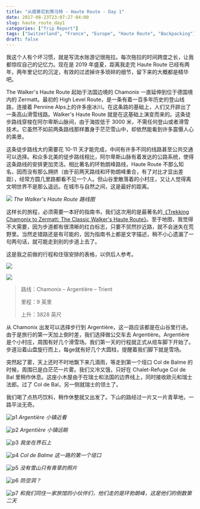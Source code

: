 ```yaml
---
title: "从霞慕尼到策马特 - Haute Route - Day 1"
date: 2017-08-23T23:07:27-04:00
slug: haute_route_day1
categories: ["Trip Report"]
tags: ["Switzerland", "France", "Europe", "Haute Route", "Backpacking"]
draft: false
---
```


我这个人有个坏习惯，就是写流水账游记很拖拉。每次拖拉的时间跨度之长，让我都惊叹自己的记忆力。现在是 2019 年盛夏，距离我走完 Haute Route 已经有两年，两年里记忆的沉淀，有效的过滤掉许多琐碎的细节，留下来的大概都是精华吧。

The Walker's Haute Route 起始于法国边境的 Chamonix 一直延伸到位于德国境内的 Zermatt。最初的 High Level Route，是一条有着一百多年历史的登山线路，连接着 Pennine Alps上的许多座冰川。在这条路的基础上，人们又开辟出了一条高山滑雪线路。Walker's Haute Route 就是在这基础上演变而来的。这条徒步路线穿梭在阿尔卑斯山脉间，由于海拔低于 3000 米，不需任何登山或者滑雪技术。它虽然不如前两条路线那样置身于茫茫雪山中，却依然能看到许多震慑人心的美景。

这条徒步路线大约需要花 10-11 天才能完成，中间有许多不同的线路甚至公共交通可以选择。和众多北美的徒步路线相比，阿尔卑斯山脉有着发达的公路系统，使得这条路线的安排更加灵活。相比著名的环勃朗峰路线，Haute Route 不那么知名，因而没有那么拥挤（由于前两天路线和环勃朗峰重合，有了对比才显出差距），经常方圆几里路都看不见一个人。但山谷里散落着的小村庄，又让人觉得离文明世界不是那么遥远。在城市与自然之间，这是最好的距离。

![](/images/trips/Haute_Route_Map.png)
*The Walker's Haute Route 路线图*

这样长的旅程，必须需要一本好的指南书，我们这次用的是最著名的[《Trekking Chamonix to Zermatt: The Classic Walker's Haute Route》](https://www.amazon.com/Trekking-Chamonix-Zermatt-Classic-Walkers/dp/1852847808/ref=asc_df_1852847808/?tag=hyprod-20&linkCode=df0&hvadid=312118197588&hvpos=1o1&hvnetw=g&hvrand=13773150652171413935&hvpone=&hvptwo=&hvqmt=&hvdev=c&hvdvcmdl=&hvlocint=&hvlocphy=9067609&hvtargid=pla-449370731199&psc=1)。至于地图，我觉得不大需要，因为步道都有很清晰的红白标志，只要不贸然抄近路，就不会迷失在荒野里。当然走错路还是有可能的，因为指南书上都是文字描述，稍不小心遗漏了一句两句话，就可能走到别的步道上去了。

这是我之前做的行程和住宿安排的表格，以供后人参考。

![](/images/trips/Haute_Route_Itinerary.png)

![](/images/trips/Haute_Route_Stay.png)


>路线：Chamonix – Argentière – Trient
>
>里程：9 英里
>
>上升：3828 英尺
>

从 Chamonix 出发可以选择步行到 Argentière，这一路应该都是在山谷里行进。由于是旅行的第一天加上倒时差，我们选择做公交车去 Argentière。Argentière 是个小村庄，周围有好几个滑雪场。我们第一天的行程就正式从缆车脚下开始了。步道沿着山盘旋行而上，每ge就有好几个大圆柱，提醒着我们脚下就是雪场。

突然起了雾，天上还时不时地飘下来几滴雨，等走到第一个垭口 Col de Balme 的时候，周围已是白茫茫一片雾。我们又冷又饿，只好在 Chalet-Refuge Col de Bal 里稍作休息。这座小木屋由于在瑞士和法国的边界线上，同时接收欧元和瑞士法郎。过了 Col de Bal，另一侧就瑞士的领土了。

我们喝了点热巧饮料，稍作休整就又出发了。下山的路经过一片又一片青草地，一路平淡无奇。


![p1]
*Argentière 小镇近看*

![p2]
*Argentière 小镇远眺*

![p3]
*我坐在界石上*

![p4]
*Col de Balme 这一路的第一个垭口*

![p5]
*没有雪山只有青草的照片*

![p6]
*防空洞？*

![p7]
*和我们同住一家旅馆的小伙伴们，他们走的是环勃朗峰，这是他们的倒数第二天*

[p1]: https://lh3.googleusercontent.com/Mf8roEqlDCyHpud98DZbxmgPKNOukGMkEuodoYcyhBzgGxa0IbPIqFuQsrWzVPwpwtedS9Sl0_aEwgipeHlLfzkpvRHsCbV9F0GAi0PIgw1FINHOTahRPePSG57bl_T0nrD6I1gu9-2pAZyaeasz4X8n76SmzJONVDnVHq6MtfJlAIiRZIrHP07-0xrxt82saZ1McbzM_MonjDloK6GhIcc6L8SjhciJTTZ5sM7Re95GonmTayc1uYhtmKT3AXWiHmoBYhaNSB6ebIWUTxqlq6BPUsm706f9720jWN0vvgc0RPpISH2m9RH413nDtpYnyhWoCRGcsuADDMRMJJPJ8_TMROdRNwu4tgWE_pNzOfJKXwKQGCQx63dyWj1gytRZvaTsts2h5bPJN9peaT2Ab6cM6TTHLEEdJ7eZS_4ZHgnQEgJ68-W8-Ed9NF8WUTuTdKbQ4qCdJ3NP-nJhZhc467mDtFdU--Y0hYRKdjvbjJ9MsAGy6_Prmg_sDSiSwHdlkBa-yhMv50XUAOGm7PbwIjf483eV2F4HVVpfP93OxejkFkdtXoacenRMFrSUbVBUOlZQXZmP8B6X9IpF8QZYza5FCBwvjc3AZxPCinXY9LA3bcHrnaEWAFAXSuoGrdWDumEvPSYkWSlg02O3VIw9Dv5b9AMqlnE=w2400-no-tmp.jpg

[p2]: https://lh3.googleusercontent.com/4HU6TwbPCXNC7HRYT_0TzwkZvsUeS9Uq8A5cAc81kiHQNRkdeQu55Pvb0zUthOMNUG5GKUnJRKreroPFJRacVvwwriTzBlxqsp26K3YRjPR7417p2UaqvzEA2v_NHQDlYtGNYJY9CtUn-pUbBxV2fGmtYexGKlGYX8TKz7srTCWUEKTZhO8QYWMtq3n-ZBugtVMD14TXb_2H3OgWmL7SqeGVtVQuJrbJK3M0rRF-9A54-nBYWb5AQbpEa97XRx2xL0afDrW3dhLL_ryDH04StAPs0HTBa9T25CIde58ehgqyKXAkPbLQckVmcsCFGh6VDTQbZ0l1jpAOFy9JxNruBxkPbS_NNTfKpMLMMNwAesKzSvP2FYeTyhQiS_7pxYllNeo3nGIMAJwT04hAaoPgbwCWS5h7NuQrhzS954RQ57PMnqTUZTZ3GYjWS9NlsLl9g8QPtAHElpbqIqwTh-MvN9_HGehtw3pXa-vL95_i3NBY5rDkRtWwXj7vhjP-AZHQBiK9B6rj99qkidFJzv1r_9DSgem5SLt3JZaJvLYwytMZ_GMJn64LRz1nYpLPqaI05iTkSJeWugxXlnhf3UVO8hcK6hyiiTvYD0gzTber4-7OZVJyHQt-1cWHFVli0R6p2Ab664XuFtnt8eZaO4HBYAQjwv9PYhE=w2400-no-tmp.jpg


[p3]: https://lh3.googleusercontent.com/IyF2WL_33uh668F-stmJhsyYg51WwnMn6WXHm9UXRC0V8YUDS7JlcpfolZuMVKSE3Dgfs7-XFBloziiENYrcEpxLHm_ydKCTUzBfCOtDHs7AbRBm1GptZIrJUZBeHzDxh6kQjlovqgpN7FYYD56eyeY9G_GZ5QQwSJaNIaxBRmtw7DXHQyjGRJJwyuJO74j0zPN2geAxCbsUTmrzoSalFVABjLritVwYM_fL-HOvGoZF8wAASKuS64diZ9u3L6WJWUZ6Z0jiV0OEk_6929GrqMeSxu0Oek83fFR-KDIi9D8WZwxZ7O7FfHql2mq2Caa_PqCn-XLCaXUMLFmjT5HMwnWnZHpA_AfrEha69TVw-gvJg2RuXArTHClmJehthszkNBy_cZ7evfmXxfg7Yq4HzKebKXNtln9X7fzWL49pqW_DpEe1rs9QmL5eq9kXact7Lg9mmpLUF4C_WQ71mpZqN-UQUd5apjJYDW8uCq9lPn_ogcDhSNiKE21qpvDrHCs_xdFGWS45lOGDcNQRVKCZy-mye1QrrD_toKas5Umx0VzYPtb-SmbYR7rzG9vPx1Dfa5z3GbEZ9bUqAIJLVxcX_c6zEZc2W_u4h4MLwIjCWlQr1bR_QzWk0KnT4YmwK6DW6ryt120zx6LITZFqDATjvv-aTaf0cTw=w2400-no-tmp.jpg

[p4]: https://lh3.googleusercontent.com/SQUpqMGcc2_OSEkZWCegFOndC3GDu1WEBQ1MMWtnlOccEQE5HvF5lqLikxcNNJvanjNOIirEyg3T-R8S30bCq_Cuml47N03Gg8t3bSlAmfrbFh5bEUqyIUTXSaXDW1BQuqFRVq2rPOXBNCVfhvbmas-9Qo4yIny2FNgpitymqIiuwRo0PXBAXCUoq82kheq6QxHZolwgdEl8DyAfrB5QnUVyJRIIoZBvUuse5hN197MOWrBmEyxtijWIYWUUDc2gFvEkqpN2R5CUmoDb-u10EYs4vK2mDBAudlULLnu6Ho9seeRr_6Guo2MsVJS1EhKpuDIfT3k01hE1_Bt7Rz7Y8aEOfBAx1YpjjzOksbZjEBhBjkf5f4BKXOPtVsEs7LnvhRlaR2QfeQtLwGEifqWNPSUsfKwSNP7mwPo61RtHvf79xcr-JotsHWnrrZKLeoEIM37sDlm4zMpnM8Ec00lo4JF7kyA5dKbCkZIh5ceJJjnay3UWOTcBe5Ri963X8RZjTseXkxx-Qk3m4jnKOEoHMvynod4WIElUB7oYASVkB07-uzZDi3rNQes4H192zRt-eKmcjtvCYEqmMr7agHUcIXqDI8Go5jxjAxuFshAeEt1mGbHsM4KoNBFo5CWqrtsxBhrvZqPg1yh7aijRYy7iaS6TMf4bpSU=w2400-no-tmp.jpg

[p5]: https://lh3.googleusercontent.com/E_Y_xzRoQ4YOBzeklw2Hk7O0N_TWsE_uur1Vfm80Y7XDlPH838JRaZ6IuCWHAc6kr48fcU9OuEEmSqXtBxhnRKgXChhPQs8jEpDzLmI9aQwmTGEzetG87FZzBBTazFs19_7YrBmwjXowEBx7b-qMrUcfzic3XRhyvFxBoPffmzOQZCYD1i-QjwyqdlOBwH2MRoYyJGwfpblsHcpKyodSuDrRfnrcosOtT5Ku3A1zP-Qa4reLXbaCis403FMmkvaMYfm487otmhh9_cGOvjDN4KswXwlq2aDgfrK-WTSsZTIncuUdiGht1A_x59WmoMWw9CXIybtQSy_DKOI5we29d1hyH_uxXT-I0xURCiecL9P6Y2Gx0DmmiajtqV364IyGcxHdzf0Vw8flamKivtiHm3PMnO0pIY2sJUMdXWd7l400KjZdQ9Up2MEBjOzUbBI0IaP_iaMBUHbAQJ_D9blpvjCbub6oSGCWjCA1ERPi_pmt6zy2ZqsBAkA0LUjZRKKAMHhlYqG-pe-DKsvDYVPDhwuNcPA5ImtB3EKAQEvQx-322rkXN8PCyMGJy260FwWTmK4kdrjqIjOfiureYC4xDoC0cHxz3RSKGX8DmXkc1ee9Hjaln0Vjt1xkIujvmi0tyI5yjl8RRQRcre81UTnRKZTB5xMTvv4=w2400-no-tmp.jpg

[p6]: https://lh3.googleusercontent.com/TQXRr2UJmCrrCkK0Y3KPkNJG5KJiXTm37xj70XW3ut-hntTF48olSEX5qy_o4JbD3TcJI-sUVu5oUg417eEHtllimidMt-PMhWh8rdNb0Ubk2tdZOz-bM___efSKgHFPzfkXfZNY6zBAMxkKSFNdN05LfCQJbOjoJFrqaTky9oBtVyKRpCYuZ69uTWaaNNLr0ip7oRHsK62Gt_XDxKXZxTf-YiwedwtZcV4-MT7D7zwe6Du5ucOwSGfry7XkWfWAAtW9R0vlIgpef2w_pNFLdes1Y7L_8DfQpBLHIOJGCU7vbwUR7Eb07_rrKbknpiDafisl8JTJvZx8TfGxx0haZZbNYUCRUSTDbOUgZpmnBzrcQOtlOcqTfRmm7VDROJO16FZXUfdXwdjiNj_b8DPn32Oiryt85ASlFLkRCsK6iaXH-UgCHff1RmeLvDZzYG0NR3oVQ7eN7iSI4kuFdTKhXMtBpRKIbeTvB9KTVh2jEauIuVPLhpfenWwivE_8LfcMwKAVcPoceMMXyMpSeAL2aurwQGZLcjXG_5Mf4Ej9eZyWIx0u0AksiG7ySwqVSvBFakwPRHyyHDllxDgIVWmLf0dArOUB6LpiupsUEmaxD-VKI4pJob1M2tQKW4IZrfyATMlv0z-AHSSq1P4KXxaHZhHd16lAi2w=w2400-no-tmp.jpg

[p7]: https://lh3.googleusercontent.com/x0kM4WgU7QNlTNZ9G-6kKCbiHedjS0Cf-GOvjMQ_utILzrYgh_U58njM2mIbaytzX7BsH1TBh5H5gmzlj-TtcWqdpCM1es4QPR98_1RF-S85MEQ6J7YLHrIyJIhnpChVt_WATx_tmNcfNVM87nFSNBd2t_SgSUVJxlx4rFpgjuePdmUAPtwdYduH7__eN5XUEa83bYIuqyyRW2azh1jx64gIbf9FmmaC4KbTNGfK8GlhG9-GXiToGGkTpY-6iUsByWZPQUQzmL2VrYRGgRwqnxu_vgVdcHMNqxiQqOItv2V-2lI9MM8NUAgHEqHNywxoaaEoNHM4dvV2a_vRFmifnvf-h1-eVPKhs6010_htKqlMDTwh2VMeDhRuhBu9BaxediJ2arSpwS-XXNu0lNtiAGMzhQcghhl7vKgO9ceunYxN1Ehsw4rFb-8dlsM8H-On-28WYmAJKKyifuJzhV3fST6kTJkmPlfaH0Z0MB1GRaf-c3M4QGUVfqJv5rmk8phbFZTuwWyce2FQ0562NgC8jzQa9KYfVPM-n3lpe01sZFZP1UVmDwDUmhXcufzstrtQtsKsVBgE6rKXHO8gJm7B6XsbVJxD8zESgGddqT3u6GBf1fjvkO-aKil8FgXM9k91q4neU8Ni-YsoE8zTxt9BexB5hkOJ0bQ=w2400-no-tmp.jpg
